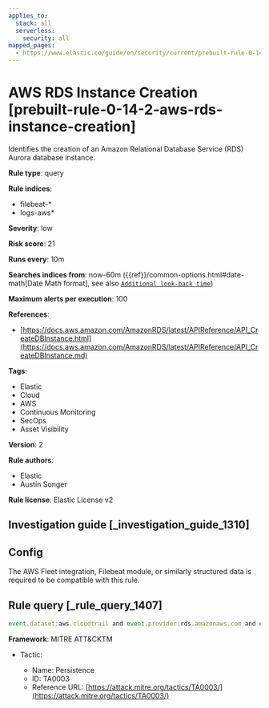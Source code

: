 ```yaml
---
applies_to:
  stack: all
  serverless:
    security: all
mapped_pages:
  - https://www.elastic.co/guide/en/security/current/prebuilt-rule-0-14-2-aws-rds-instance-creation.html
---
```


# AWS RDS Instance Creation [prebuilt-rule-0-14-2-aws-rds-instance-creation]

Identifies the creation of an Amazon Relational Database Service (RDS) Aurora database instance.

**Rule type**: query

**Rule indices**:

* filebeat-*
* logs-aws*

**Severity**: low

**Risk score**: 21

**Runs every**: 10m

**Searches indices from**: now-60m ({{ref}}/common-options.html#date-math[Date Math format], see also [`Additional look-back time`](docs-content://solutions/security/detect-and-alert/create-detection-rule.md#rule-schedule))

**Maximum alerts per execution**: 100

**References**:

* [https://docs.aws.amazon.com/AmazonRDS/latest/APIReference/API_CreateDBInstance.html](https://docs.aws.amazon.com/AmazonRDS/latest/APIReference/API_CreateDBInstance.md)

**Tags**:

* Elastic
* Cloud
* AWS
* Continuous Monitoring
* SecOps
* Asset Visibility

**Version**: 2

**Rule authors**:

* Elastic
* Austin Songer

**Rule license**: Elastic License v2

## Investigation guide [_investigation_guide_1310]

## Config

The AWS Fleet integration, Filebeat module, or similarly structured data is required to be compatible with this rule.

## Rule query [_rule_query_1407]

```js
event.dataset:aws.cloudtrail and event.provider:rds.amazonaws.com and event.action:CreateDBInstance and event.outcome:success
```

**Framework**: MITRE ATT&CKTM

* Tactic:

    * Name: Persistence
    * ID: TA0003
    * Reference URL: [https://attack.mitre.org/tactics/TA0003/](https://attack.mitre.org/tactics/TA0003/)



